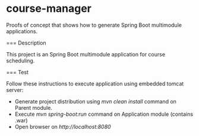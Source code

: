 # course-manager

Proofs of concept that shows how to generate Spring Boot multimodule
applications.

=== Description

This project is an Spring Boot multimodule application for course scheduling.

=== Test

Follow these instructions to execute application using embedded tomcat server:

* Generate project distribution using *mvn clean install* command on Parent
  module.
* Execute *mvn spring-boot:run* command on Application module (contains .war)
* Open browser on *http://localhost:8080*